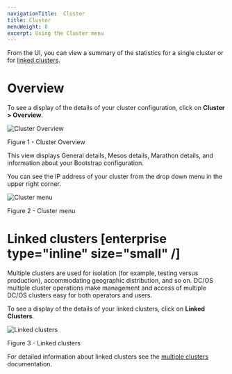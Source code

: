 ```yaml
---
navigationTitle:  Cluster
title: Cluster
menuWeight: 8
excerpt: Using the Cluster menu
---
```


From the UI, you can view a summary of the statistics for a single cluster or for [linked clusters](/mesosphere/dcos/2.1/administering-clusters/multiple-clusters/cluster-links/).

# Overview

To see a display of the details of your cluster configuration, click on **Cluster > Overview**.  

![Cluster Overview](/mesosphere/dcos/2.1/img/GUI-Cluster-Overview.png)

Figure 1 - Cluster Overview

This view displays General details, Mesos details, Marathon details, and information about your Bootstrap configuration. 

You can see the IP address of your cluster from the drop down menu in the upper right corner.

![Cluster menu](/mesosphere/dcos/2.1/img/GUI-Cluster-Menu.png)

Figure 2 - Cluster menu

# Linked clusters [enterprise type="inline" size="small" /]

Multiple clusters are used for isolation (for example, testing versus production), accommodating geographic distribution, and so on. DC/OS multiple cluster operations make management and access of multiple DC/OS clusters easy for both operators and users.
 
To see a display of the details of your linked clusters, click on **Linked Clusters**.


![Linked clusters](/mesosphere/dcos/2.1/img/GUI-Cluster-Linked-Clusters-Tab-Link.png)

Figure 3 - Linked clusters

For detailed information about linked clusters see the  [multiple clusters](/mesosphere/dcos/2.1/administering-clusters/multiple-clusters/cluster-links/) documentation.


